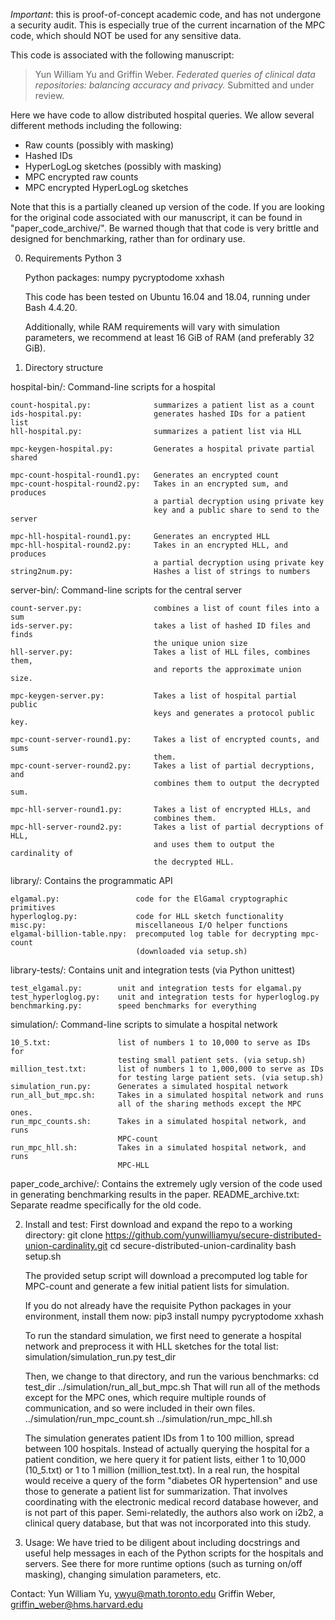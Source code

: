 *Important*: this is proof-of-concept academic code, and has not undergone a
security audit. This is especially true of the current incarnation of the
MPC code, which should NOT be used for any sensitive data.

This code is associated with the following manuscript:
> Yun William Yu and Griffin Weber. *Federated queries of clinical data
> repositories: balancing accuracy and privacy.* Submitted and under review.

Here we have code to allow distributed hospital queries.
We allow several different methods including the following:
* Raw counts (possibly with masking)
* Hashed IDs
* HyperLogLog sketches (possibly with masking)
* MPC encrypted raw counts
* MPC encrypted HyperLogLog sketches

Note that this is a partially cleaned up version of the code.
If you are looking for the original code associated with our manuscript, it
can be found in "paper_code_archive/". Be warned though that that code is
very brittle and designed for benchmarking, rather than for ordinary use.

0. Requirements
    Python 3

    Python packages:
        numpy
        pycryptodome
        xxhash

    This code has been tested on Ubuntu 16.04 and 18.04, running
    under Bash 4.4.20.

    Additionally, while RAM requirements will vary with simulation parameters,
    we recommend at least 16 GiB of RAM (and preferably 32 GiB).
        
1. Directory structure

hospital-bin/:  Command-line scripts for a hospital

    count-hospital.py:              summarizes a patient list as a count
    ids-hospital.py:                generates hashed IDs for a patient list
    hll-hospital.py:                summarizes a patient list via HLL
    
    mpc-keygen-hospital.py:         Generates a hospital private partial shared

    mpc-count-hospital-round1.py:   Generates an encrypted count
    mpc-count-hospital-round2.py:   Takes in an encrypted sum, and produces
                                    a partial decryption using private key
                                    key and a public share to send to the server

    mpc-hll-hospital-round1.py:     Generates an encrypted HLL
    mpc-hll-hospital-round2.py:     Takes in an encrypted HLL, and produces
                                    a partial decryption using private key
    string2num.py:                  Hashes a list of strings to numbers

server-bin/:    Command-line scripts for the central server

    count-server.py:                combines a list of count files into a sum
    ids-server.py:                  takes a list of hashed ID files and finds
                                    the unique union size
    hll-server.py:                  Takes a list of HLL files, combines them,
                                    and reports the approximate union size.

    mpc-keygen-server.py:           Takes a list of hospital partial public
                                    keys and generates a protocol public key.
                                    
    mpc-count-server-round1.py:     Takes a list of encrypted counts, and sums
                                    them.
    mpc-count-server-round2.py:     Takes a list of partial decryptions, and
                                    combines them to output the decrypted sum.

    mpc-hll-server-round1.py:       Takes a list of encrypted HLLs, and
                                    combines them.
    mpc-hll-server-round2.py:       Takes a list of partial decryptions of HLL,
                                    and uses them to output the cardinality of
                                    the decrypted HLL.

library/:       Contains the programmatic API

    elgamal.py:                 code for the ElGamal cryptographic primitives
    hyperloglog.py:             code for HLL sketch functionality
    misc.py:                    miscellaneous I/O helper functions
    elgamal-billion-table.npy:  precomputed log table for decrypting mpc-count
                                (downloaded via setup.sh)

library-tests/: Contains unit and integration tests (via Python unittest)

    test_elgamal.py:        unit and integration tests for elgamal.py
    test_hyperloglog.py:    unit and integration tests for hyperloglog.py
    benchmarking.py:        speed benchmarks for everything
    
simulation/:    Command-line scripts to simulate a hospital network
    
    10_5.txt:               list of numbers 1 to 10,000 to serve as IDs for
                            testing small patient sets. (via setup.sh)
    million_test.txt:       list of numbers 1 to 1,000,000 to serve as IDs
                            for testing large patient sets. (via setup.sh)
    simulation_run.py:      Generates a simulated hospital network
    run_all_but_mpc.sh:     Takes in a simulated hospital network and runs
                            all of the sharing methods except the MPC ones.
    run_mpc_counts.sh:      Takes in a simulated hospital network, and runs
                            MPC-count
    run_mpc_hll.sh:         Takes in a simulated hospital network, and runs
                            MPC-HLL

paper_code_archive/:    Contains the extremely ugly version of the code
                        used in generating benchmarking results in the paper.
    README_archive.txt: Separate readme specifically for the old code.

2. Install and test:
    First download and expand the repo to a working directory:
        git clone https://github.com/yunwilliamyu/secure-distributed-union-cardinality.git
        cd secure-distributed-union-cardinality
        bash setup.sh

    The provided setup script will download a precomputed log table for
    MPC-count and generate a few initial patient lists for simulation.

    If you do not already have the requisite Python packages in your
    environment, install them now:
        pip3 install numpy pycryptodome xxhash

    To run the standard simulation, we first need to generate a hospital
    network and preprocess it with HLL sketches for the total list:
        simulation/simulation_run.py test_dir

    Then, we change to that directory, and run the various benchmarks:
        cd test_dir
        ../simulation/run_all_but_mpc.sh
    That will run all of the methods except for the MPC ones, which require
    multiple rounds of communication, and so were included in their own files.
        ../simulation/run_mpc_count.sh
        ../simulation/run_mpc_hll.sh

    The simulation generates patient IDs from 1 to 100 million, spread between
    100 hospitals. Instead of actually querying the hospital for a patient
    condition, we here query it for patient lists, either 1 to 10,000
    (10_5.txt) or 1 to 1 million (million_test.txt). In a real run, the
    hospital would receive a query of the form "diabetes OR hypertension" and
    use those to generate a patient list for summarization. That involves
    coordinating with the electronic medical record database however, and is
    not part of this paper. Semi-relatedly, the authors also work on i2b2, a
    clinical query database, but that was not incorporated into this study.

3. Usage:
    We have tried to be diligent about including docstrings and useful help
    messages in each of the Python scripts for the hospitals and servers.
    See there for more runtime options (such as turning on/off masking), 
    changing simulation parameters, etc.

Contact:
    Yun William Yu, ywyu@math.toronto.edu
    Griffin Weber, griffin_weber@hms.harvard.edu


        
        
        
    
